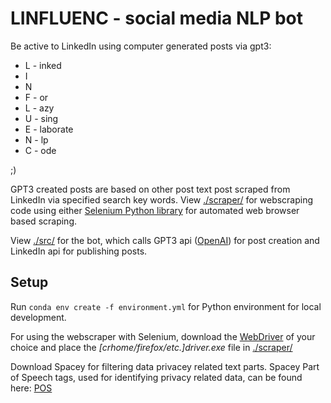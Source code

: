 # LINFLUENC - social media NLP bot
 
Be active to LinkedIn using computer generated posts via gpt3:

* L - inked
* I
* N
* F - or
* L - azy
* U - sing
* E - laborate
* N - lp
* C - ode

;)

GPT3 created posts are based on other post text post scraped from LinkedIn via specified search key words. View [./scraper/](./scraper/) for webscraping code using either [Selenium Python library](https://selenium-python.readthedocs.io) for automated web browser based scraping.

View [./src/](./src/) for the bot, which calls GPT3 api ([OpenAI](https://openai.com/api/)) for post creation and LinkedIn api for publishing posts.

## Setup

Run `conda env create -f environment.yml` for Python environment for local development.

For using the webscraper with Selenium, download the [WebDriver](https://selenium-python.readthedocs.io/installation.html) of your choice and place the *[crhome/firefox/etc.]driver.exe* file in [./scraper/](./scraper/)

Download Spacey for filtering data privacey related text parts. Spacey Part of Speech tags, used for identifying privacy related data, can be found here: [POS](https://universaldependencies.org/docs/u/pos/)
